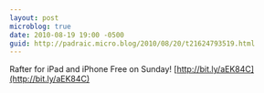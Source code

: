 ```yaml
---
layout: post
microblog: true
date: 2010-08-19 19:00 -0500
guid: http://padraic.micro.blog/2010/08/20/t21624793519.html
---
```

Rafter for iPad and iPhone Free on Sunday! [http://bit.ly/aEK84C](http://bit.ly/aEK84C)

